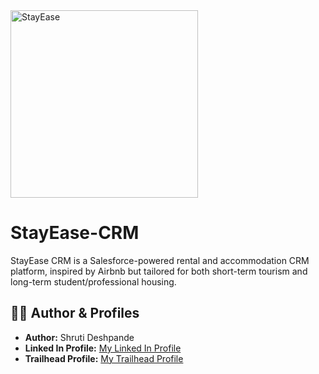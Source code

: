 
<img width="300" height="300" aligen-items="center" alt="StayEase" src="https://github.com/user-attachments/assets/220382a2-08c7-4c2d-a20f-7c39d84efb5b" />


# StayEase-CRM
StayEase CRM is a Salesforce-powered rental and accommodation CRM platform, inspired by Airbnb but tailored for both short-term tourism and long-term student/professional housing.

## 👩‍💻 Author & Profiles  

- **Author:** Shruti Deshpande  
- **Linked In Profile:** [My Linked In Profile](https://www.linkedin.com/in/shruti-d-315b03270/)  
- **Trailhead Profile:** [My Trailhead Profile](https://www.salesforce.com/trailblazer/bahtc6cccikj3lu4y3)  

